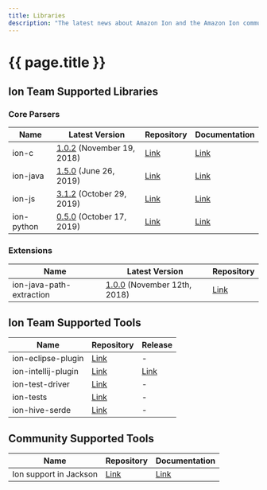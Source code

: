 ```yaml
---
title: Libraries
description: "The latest news about Amazon Ion and the Amazon Ion community."
---
```


# {{ page.title }}

## Ion Team Supported Libraries

### Core Parsers

| Name | Latest Version | Repository | Documentation |
|------|----------------|------|---------------|
| ion-c | [1.0.2](https://github.com/amzn/ion-c/releases/latest) (November 19, 2018) | [Link](https://github.com/amzn/ion-c) | [Link](https://amzn.github.io/ion-c/) |
| ion-java | [1.5.0](https://github.com/amzn/ion-java/releases/tag/com_amazon_ion_v1.5.0) (June 26, 2019) | [Link](https://github.com/amzn/ion-java) | [Link](https://www.javadoc.io/doc/software.amazon.ion/ion-java/) |
| ion-js | [3.1.2](https://github.com/amzn/ion-js/releases/tag/v3.1.2) (October 29, 2019) | [Link](https://github.com/amzn/ion-js) | [Link](https://amzn.github.io/ion-js/api/) |
| ion-python | [0.5.0](https://github.com/amzn/ion-python/releases/latest) (October 17, 2019) | [Link](https://github.com/amzn/ion-python) | [Link](https://ion-python.readthedocs.io/en/latest/amazon.ion.html) |

### Extensions

| Name | Latest Version | Repository |
|------|------|---------|
| ion-java-path-extraction | [1.0.0](https://github.com/amzn/ion-java-path-extraction/releases/tag/v1.0.0) (November 12th, 2018) | [Link](https://github.com/amzn/ion-java-path-extraction) |

## Ion Team Supported Tools

| Name | Repository | Release |
|------|------|---------|
| ion-eclipse-plugin | [Link](https://github.com/amzn/ion-eclipse-plugin) | - |
| ion-intellij-plugin | [Link](https://github.com/amzn/ion-intellij-plugin) | [Link](https://plugins.jetbrains.com/plugin/8409-amazon-ion-intellij-idea-plugin) |
| ion-test-driver | [Link](https://github.com/amzn/ion-test-driver) | - |
| ion-tests | [Link](https://github.com/amzn/ion-tests) | - |
| ion-hive-serde | [Link](https://github.com/amzn/ion-hive-serde) | - |

## Community Supported Tools

| Name | Repository | Documentation |
|------|------------|---------------|
| Ion support in Jackson |  [Link](https://github.com/FasterXML/jackson-dataformats-binary/tree/master/ion) | [Link](http://fasterxml.github.io/jackson-dataformats-binary/javadoc/ion/2.9/) |
